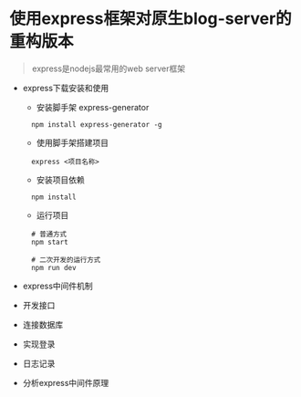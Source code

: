 # 使用express框架对原生blog-server的重构版本

> express是nodejs最常用的web server框架

- express下载安装和使用

  - 安装脚手架 express-generator

  ```
    npm install express-generator -g
  ```
  
  - 使用脚手架搭建项目

  ```
    express <项目名称>
  ```

  - 安装项目依赖

  ```
    npm install
  ```

  - 运行项目

  ```
    # 普通方式
    npm start

    # 二次开发的运行方式
    npm run dev
  ```

- express中间件机制

- 开发接口

- 连接数据库

- 实现登录

- 日志记录

- 分析express中间件原理
